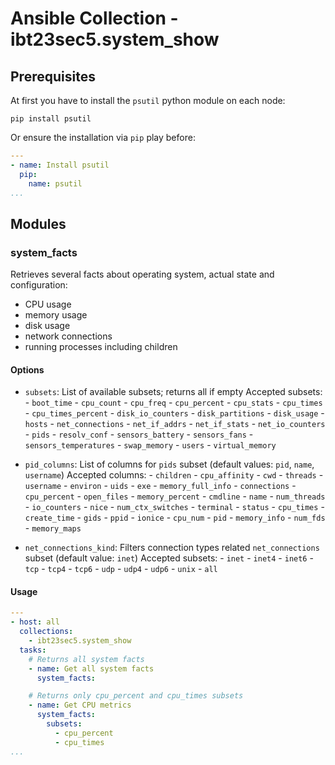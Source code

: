 # Ansible Collection - ibt23sec5.system_show

## Prerequisites
At first you have to install the `psutil` python module on each node:

```
pip install psutil
```
Or ensure the installation via `pip` play before:

```yaml
---
- name: Install psutil
  pip:
    name: psutil
...
```

## Modules

### system_facts
Retrieves several facts about operating system, actual state and configuration:
- CPU usage
- memory usage
- disk usage
- network connections
- running processes including children

#### Options
* `subsets`: List of available subsets; returns all if empty
  Accepted subsets:
      - `boot_time`
      - `cpu_count`
      - `cpu_freq`
      - `cpu_percent`
      - `cpu_stats`
      - `cpu_times`
      - `cpu_times_percent`
      - `disk_io_counters`
      - `disk_partitions`
      - `disk_usage`
      - `hosts`
      - `net_connections`
      - `net_if_addrs`
      - `net_if_stats`
      - `net_io_counters`
      - `pids`
      - `resolv_conf`
      - `sensors_battery`
      - `sensors_fans`
      - `sensors_temperatures`
      - `swap_memory`
      - `users`
      - `virtual_memory`
* `pid_columns`: List of columns for `pids` subset (default values: `pid`, `name`, `username`)
  Accepted columns:
      - `children`
      - `cpu_affinity`
      - `cwd`
      - `threads`
      - `username`
      - `environ`
      - `uids`
      - `exe`
      - `memory_full_info`
      - `connections`
      - `cpu_percent`
      - `open_files`
      - `memory_percent`
      - `cmdline`
      - `name`
      - `num_threads`
      - `io_counters`
      - `nice`
      - `num_ctx_switches`
      - `terminal`
      - `status`
      - `cpu_times`
      - `create_time`
      - `gids`
      - `ppid`
      - `ionice`
      - `cpu_num`
      - `pid`
      - `memory_info`
      - `num_fds`
      - `memory_maps`

* `net_connections_kind`: Filters connection types related `net_connections` subset (default value: `inet`)
  Accepted subsets:
      - `inet`
      - `inet4`
      - `inet6`
      - `tcp`
      - `tcp4`
      - `tcp6`
      - `udp`
      - `udp4`
      - `udp6`
      - `unix`
      - `all`

#### Usage
```yaml
---
- host: all
  collections:
    - ibt23sec5.system_show
  tasks:
    # Returns all system facts
    - name: Get all system facts
      system_facts:

    # Returns only cpu_percent and cpu_times subsets
    - name: Get CPU metrics
      system_facts:
        subsets:
          - cpu_percent
          - cpu_times
...
```
